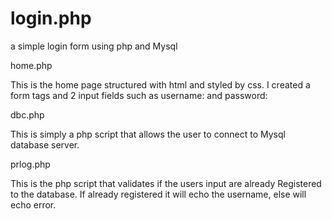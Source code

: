 # login.php
a simple login form using php and Mysql

home.php

This is the home page structured with html and styled by css.
I created a form tags and 2 input fields such as username: and password:



dbc.php

This is simply a php script that allows the user to connect to
Mysql database server.

prlog.php

This is the php script that validates if the users input are already
Registered to the database. If already registered it will echo the username,
else will echo error.
